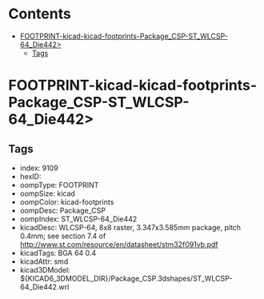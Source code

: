 



Contents
========

* [FOOTPRINT-kicad-kicad-footprints-Package_CSP-ST_WLCSP-64_Die442>](#footprint-kicad-kicad-footprints-package_csp-st_wlcsp-64_die442)
	* [Tags](#tags)

# FOOTPRINT-kicad-kicad-footprints-Package_CSP-ST_WLCSP-64_Die442>

## Tags

- index: 9109
- hexID: 
- oompType: FOOTPRINT
- oompSize: kicad
- oompColor: kicad-footprints
- oompDesc: Package_CSP
- oompIndex: ST_WLCSP-64_Die442
- kicadDesc: WLCSP-64, 8x8 raster, 3.347x3.585mm package, pitch 0.4mm; see section 7.4 of http://www.st.com/resource/en/datasheet/stm32f091vb.pdf
- kicadTags: BGA 64 0.4
- kicadAttr: smd
- kicad3DModel: ${KICAD6_3DMODEL_DIR}/Package_CSP.3dshapes/ST_WLCSP-64_Die442.wrl
